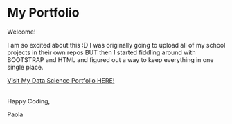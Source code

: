 # My Portfolio
Welcome!</br>


I am so excited about this :D I was originally going to upload all of my school projects in their own repos BUT then I started fiddling around with BOOTSTRAP and HTML and figured out a way to keep everything in one single place.</br>

<a href="https://paolamhunt.github.io/MyPortfolio/"> Visit My Data Science Portfolio HERE!</a></br></br>

Happy Coding,

Paola

